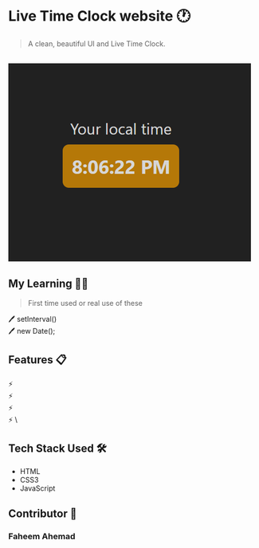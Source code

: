 # Live Time Clock website 🕐
> A clean, beautiful UI and Live Time Clock.
<br>
<img src='liveTimeClock.png'>

## My Learning 📗🔖
> First time used or real use of these
> 
🖊️ setInterval() <br>
🖊️ new Date(); <br>


## Features 📋
⚡️ \
⚡️ \
⚡️ \
⚡️ \


## Tech Stack Used 🛠️
*  HTML
*  CSS3
*  JavaScript

## Contributor 🤝
### Faheem Ahemad
